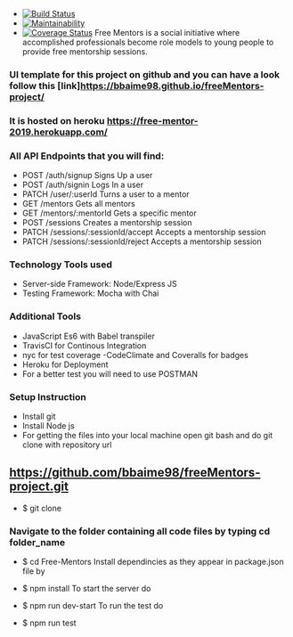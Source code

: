 - [![Build Status](https://www.travis-ci.com/bbaime98/freeMentors-project.svg?branch=develop)](https://www.travis-ci.com/bbaime98/freeMentors-project)
- [![Maintainability](https://api.codeclimate.com/v1/badges/c0fa93741dbe645888b2/maintainability)](https://codeclimate.com/github/bbaime98/freeMentors-project/maintainability)
- [![Coverage Status](https://coveralls.io/repos/github/bbaime98/freeMentors-project/badge.svg?branch=develop)](https://coveralls.io/github/bbaime98/freeMentors-project?branch=develop)
Free Mentors is a social initiative where accomplished professionals become role models to young people to provide free mentorship sessions.

### UI template for this project on github and you can  have a look follow this [link]https://bbaime98.github.io/freeMentors-project/
### It is hosted on heroku https://free-mentor-2019.herokuapp.com/
### All API Endpoints that you will find:

- POST /auth/signup Signs Up a user
- POST /auth/signin Logs In a user
- PATCH /user/:userId Turns a user to a mentor
- GET /mentors Gets all mentors
- GET /mentors/:mentorId Gets a specific mentor
- POST /sessions Creates a mentorship session
- PATCH /sessions/:sessionId/accept Accepts a mentorship session
- PATCH /sessions/:sessionId/reject Accepts a mentorship session
### Technology Tools used
- Server-side Framework: Node/Express JS
- Testing Framework: Mocha with Chai
### Additional Tools
- JavaScript Es6 with Babel transpiler
- TravisCI for Continous Integration
- nyc for test coverage
-CodeClimate and Coveralls for badges
- Heroku for Deployment
- For a better test you will need to use POSTMAN

### Setup Instruction
- Install git
- Install Node js
- For getting the files into your local machine open git bash and do git clone with repository url
## https://github.com/bbaime98/freeMentors-project.git
- $ git clone 
### Navigate to the folder containing all code files by typing cd folder_name

- $ cd Free-Mentors
Install dependincies as they appear in package.json file by

- $ npm install
To start the server do

- $ npm run dev-start
To run the test do

- $ npm run test
